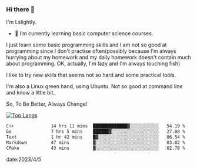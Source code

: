 ### Hi there 👋

I'm Lslightly.

- 🌱 I’m currently learning basic computer science courses.

I just learn some basic programming skills and I am not so good at programming since I don't practise often(possibly because I'm always hurrying about my homework and my daily homework doesn't contain much about programming. OK, actually, I'm lazy and I'm always touching fish)

I like to try new skills that seems not so hard and some practical tools.

I'm also a Linux green hand, using Ubuntu. Not so good at command line and know a little bit.

So, To Be Better, Always Change!

[![Top Langs](https://github-readme-stats.vercel.app/api/top-langs/?username=Lslightly&layout=compact)](https://github.com/anuraghazra/github-readme-stats)

<!--START_SECTION:waka-->

```txt
C++              14 hrs 11 mins  █████████████▓░░░░░░░░░░░   54.19 %
Go               7 hrs 5 mins    ██████▓░░░░░░░░░░░░░░░░░░   27.08 %
Text             1 hr 42 mins    █▓░░░░░░░░░░░░░░░░░░░░░░░   06.54 %
Markdown         47 mins         ▓░░░░░░░░░░░░░░░░░░░░░░░░   03.02 %
CMake            43 mins         ▓░░░░░░░░░░░░░░░░░░░░░░░░   02.78 %
```

<!--END_SECTION:waka-->

date:2023/4/5

